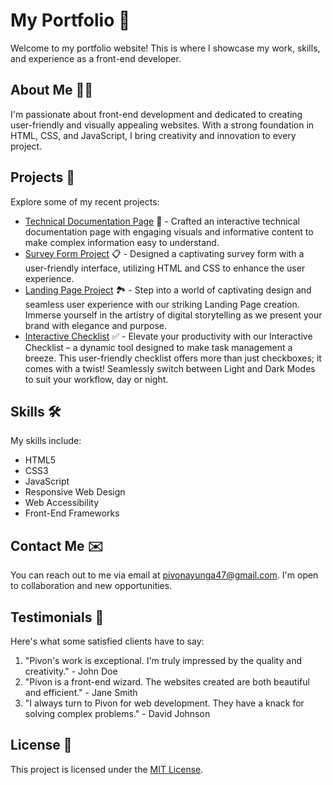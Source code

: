 # My Portfolio 🚀

Welcome to my portfolio website! This is where I showcase my work, skills, and experience as a front-end developer.

## About Me 👨‍💻

I'm passionate about front-end development and dedicated to creating user-friendly and visually appealing websites. With a strong foundation in HTML, CSS, and JavaScript, I bring creativity and innovation to every project.

## Projects 🌟

Explore some of my recent projects:

- [Technical Documentation Page](#) 📖 - Crafted an interactive technical documentation page with engaging visuals and informative content to make complex information easy to understand.
- [Survey Form Project](#) 📋 - Designed a captivating survey form with a user-friendly interface, utilizing HTML and CSS to enhance the user experience.
- [Landing Page Project](#) 🏞️ - Step into a world of captivating design and seamless user experience with our striking Landing Page creation. Immerse yourself in the artistry of digital storytelling as we present your brand with elegance and purpose.
- [Interactive Checklist](#) ✅ - Elevate your productivity with our Interactive Checklist – a dynamic tool designed to make task management a breeze. This user-friendly checklist offers more than just checkboxes; it comes with a twist! Seamlessly switch between Light and Dark Modes to suit your workflow, day or night.

## Skills 🛠️

My skills include:

- HTML5
- CSS3
- JavaScript
- Responsive Web Design
- Web Accessibility
- Front-End Frameworks

## Contact Me ✉️

You can reach out to me via email at [pivonayunga47@gmail.com](mailto:pivonayunga47@gmail.com). I'm open to collaboration and new opportunities.

## Testimonials 🙌

Here's what some satisfied clients have to say:

1. "Pivon's work is exceptional. I'm truly impressed by the quality and creativity." - John Doe
2. "Pivon is a front-end wizard. The websites created are both beautiful and efficient." - Jane Smith
3. "I always turn to Pivon for web development. They have a knack for solving complex problems." - David Johnson

## License 📝

This project is licensed under the [MIT License](LICENSE).
